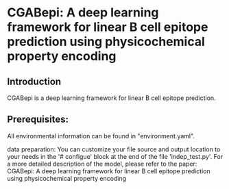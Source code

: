 CGABepi: A deep learning framework for linear B cell epitope prediction using physicochemical property encoding
=============================================

Introduction
------------
CGABepi is a deep learning framework for linear B cell epitope prediction.

Prerequisites:
-------------
All environmental information can be found in "environment.yaml".

data preparation:
You can customize your file source and output location to your needs in the '# configue' block at the end of the file 'indep_test.py'. 
For a more detailed description of the model, please refer to the paper: CGABepi: A deep learning framework for linear B cell epitope prediction using physicochemical property encoding
